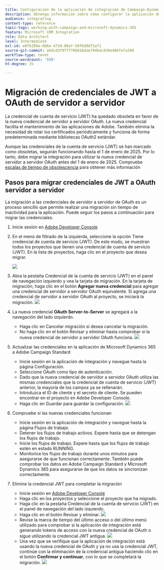```yaml
---
title: Configuración de la aplicación de integración de Campaign-Dynamics
description: Obtenga información sobre cómo configurar la aplicación de integración de Campaign y Dynamics
audience: integrating
content-type: reference
topic-tags: working-with-campaign-and-microsoft-dynamics-365
feature: Microsoft CRM Integration
role: Data Architect
level: Intermediate
exl-id: e0fb289a-6b6e-473d-80af-50f6d0d72af1
source-git-commit: abdcd3f9f7f709818dee794b4c830e486fefa290
workflow-type: tm+mt
source-wordcount: '559'
ht-degree: 1%

---
```


# Migración de credenciales de JWT a OAuth de servidor a servidor

La credencial de cuenta de servicio (JWT) ha quedado obsoleta en favor de la nueva credencial de servidor a servidor OAuth. La nueva credencial facilita el mantenimiento de las aplicaciones de Adobe. También elimina la necesidad de rotar los certificados periódicamente y funciona de forma predeterminada mediante bibliotecas OAuth2 estándar.

Aunque las credenciales de la cuenta de servicio (JWT) se han marcado como obsoletas, seguirán funcionando hasta el 1 de enero de 2025. Por lo tanto, debe migrar la integración para utilizar la nueva credencial de servidor a servidor OAuth antes del 1 de enero de 2025. Compruebe [escalas de tiempo de obsolescencia](https://developer.adobe.com/developer-console/docs/guides/authentication/ServerToServerAuthentication/migration/#deperecation-timelines) para obtener más información

## Pasos para migrar credenciales de JWT a OAuth servidor a servidor

La migración a las credenciales de servidor a servidor de OAuth es un proceso sencillo que permite realizar una migración sin tiempo de inactividad para la aplicación. Puede seguir los pasos a continuación para migrar las credenciales.

1. Inicie sesión en [Adobe Developer Console](https://developer.adobe.com/console)
2. En el menú de filtrado de la izquierda, seleccione la opción Tiene credencial de cuenta de servicio (JWT). De este modo, se muestran todos los proyectos que tienen una credencial de cuenta de servicio (JWT). En la lista de proyectos, haga clic en el proyecto que desea migrar.

   ![](assets/JwtToOAuthMigration1.png)

3. Abra la pestaña Credencial de la cuenta de servicio (JWT) en el panel de navegación izquierdo y vea la tarjeta de migración. En la tarjeta de migración, haga clic en el botón **Agregar nueva credencial** para agregar una credencial de servidor a servidor OAuth equivalente. Si agrega una credencial de servidor a servidor OAuth al proyecto, se iniciará la migración.
   ![](assets/JwtToOAuthMigration2.png)
4. La nueva credencial **OAuth Server-to-Server** se agregará a la navegación del lado izquierdo.
   * Haga clic en Cancelar migración si desea cancelar la migración.
   * No haga clic en el botón Revisar y eliminar hasta comprobar si la nueva credencial de servidor a servidor OAuth funciona.
     ![](assets/JwtToOAuthMigration3.png)

5. Actualizar las credenciales en la aplicación de Microsoft Dynamics 365 a Adobe Campaign Standard
   * Inicie sesión en la aplicación de integración y navegue hasta la página Configuración.
   * Seleccione OAuth como tipo de autenticación.
   * Dado que la nueva credencial de servidor a servidor OAuth utiliza las mismas credenciales que la credencial de cuenta de servicio (JWT) anterior, la mayoría de los campos ya se rellenarán.
   * Introduzca el ID de cliente y el secreto de cliente. Se pueden encontrar en el proyecto en Adobe Developer Console.
   * Haga clic en Guardar para guardar la configuración.
     ![](assets/JwtToOAuthMigration4.png)

6. Compruebe si las nuevas credenciales funcionan
   * Inicie sesión en la aplicación de integración y navegue hasta la página Flujos de trabajo.
   * Detener los flujos de trabajo activos. Espere hasta que se detengan los flujos de trabajo.
   * Inicie los flujos de trabajo. Espere hasta que los flujos de trabajo estén en estado RUNNING.
   * Monitorice los flujos de trabajo durante unos minutos para asegurarse de que funcionan correctamente. También puede comprobar los datos en Adobe Campaign Standard y Microsoft Dynamics 365 para asegurarse de que los datos se sincronizan correctamente.

7. Elimine la credencial JWT para completar la migración
   * Inicie sesión en [Adobe Developer Console](https://developer.adobe.com/console)
   * Haga clic en los proyectos y seleccione el proyecto que ha migrado.
   * Haga clic en la pestaña Credencial de la cuenta de servicio (JWT) en el panel de navegación del lado izquierdo.
   * Haga clic en el botón Revisar y eliminar.
     ![](assets/JwtToOAuthMigration5.png)
   * Revise la marca de tiempo del último acceso o del último menú utilizado para comprobar si la aplicación de integración está generando tokens de acceso con la nueva credencial de OAuth o sigue utilizando la credencial JWT antigua.
     ![](assets/JwtToOAuthMigration6.png)
   * Una vez que se verifique que la aplicación de integración está usando la nueva credencial de OAuth y ya no usa la credencial JWT, continúe con la eliminación de la credencial antigua haciendo clic en el botón **Confirmar y continuar**, con lo que se completará la migración.
     ![](assets/JwtToOAuthMigration7.png)
